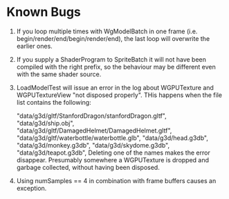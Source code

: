 # Known Bugs

1. If you loop multiple times with WgModelBatch in one frame (i.e. begin/render/end/begin/render/end), the last loop will overwrite the earlier ones.

2. If you supply a ShaderProgram to SpriteBatch it will not have been compiled with the right prefix, so the behaviour
may be different even with the same shader source.


4. LoadModelTest will issue an error in the log about WGPUTexture and WGPUTextureView "not disposed properly".
THis happens when the file list contains the following:

    "data/g3d/gltf/StanfordDragon/stanfordDragon.gltf",
    "data/g3d/ship.obj",
    "data/g3d/gltf/DamagedHelmet/DamagedHelmet.gltf",
    "data/g3d/gltf/waterbottle/waterbottle.glb",
    "data/g3d/head.g3db",
    "data/g3d/monkey.g3db",
    "data/g3d/skydome.g3db",
    "data/g3d/teapot.g3db",
Deleting one of the names makes the error disappear. Presumably somewhere
a WGPUTexture is dropped and garbage collected, without having been disposed.

5. Using numSamples == 4 in combination with frame buffers causes an exception.

